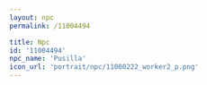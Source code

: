 ```yaml
---
layout: npc
permalink: /11004494

title: Npc
id: '11004494'
npc_name: 'Pusilla'
icon_url: 'portrait/npc/11000222_worker2_p.png'
---
```

